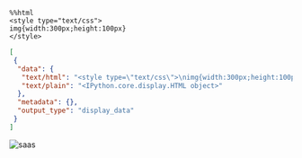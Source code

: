 ```{.python .input  n=5}
%%html 
<style type="text/css">
img{width:300px;height:100px}
</style>

```

```{.json .output n=5}
[
 {
  "data": {
   "text/html": "<style type=\"text/css\">\nimg{width:300px;height:100px}\n</style>\n",
   "text/plain": "<IPython.core.display.HTML object>"
  },
  "metadata": {},
  "output_type": "display_data"
 }
]
```

![saas](http://www.58jixie.com/data/product/201206/79497_20120606092927.jpg)

```{.python .input}

```
